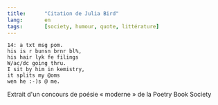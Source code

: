 ```yaml
---
title:      "Citation de Julia Bird"
lang:       en
tags:       [society, humour, quote, littérature]
---
```


```
14: a txt msg pom.
his is r bunsn brnr bl%,
his hair lyk fe filings
W/ac/dc going thru.
I sit by him in kemistry,
it splits my @oms
wen he :-)s @ me.
```

Extrait d'un concours de poésie « moderne » de la Poetry Book Society
